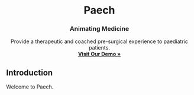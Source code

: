<h1 align="center">Paech</h1>
  <h3 align="center">
    Animating Medicine
   </h3>
   <p align="center">
   Provide a therapeutic and coached pre-surgical experience to paediatric patients.
    <br>
    <a href="https://help.praveenk.me"><strong>Visit Our Demo &raquo;</strong></a>
  </p>
                  

## Introduction


Welcome to Paech.
